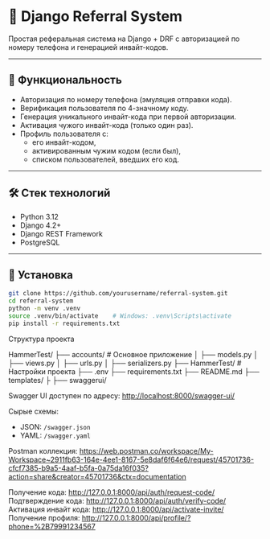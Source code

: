 # 📱 Django Referral System

Простая реферальная система на Django + DRF с авторизацией по номеру телефона и генерацией инвайт-кодов.

---

## 🚀 Функциональность

- Авторизация по номеру телефона (эмуляция отправки кода).
- Верификация пользователя по 4-значному коду.
- Генерация уникального инвайт-кода при первой авторизации.
- Активация чужого инвайт-кода (только один раз).
- Профиль пользователя с:
  - его инвайт-кодом,
  - активированным чужим кодом (если был),
  - списком пользователей, введших его код.

---

## 🛠️ Стек технологий

- Python 3.12
- Django 4.2+
- Django REST Framework
- PostgreSQL

---
## 📂 Установка

```bash
git clone https://github.com/yourusername/referral-system.git
cd referral-system
python -m venv .venv
source .venv/bin/activate    # Windows: .venv\Scripts\activate
pip install -r requirements.txt
```
Структура проекта

HammerTest/
├── accounts/           # Основное приложение
│   ├── models.py
│   ├── views.py
│   ├── urls.py
│   ├── serializers.py
├── HammerTest/   # Настройки проекта
├── .env
├── requirements.txt
├── README.md
├── templates/
├   ├── swaggerui/


Swagger UI доступен по адресу:
[http://localhost:8000/swagger-ui/](http://localhost:8000/swagger-ui/)

Сырые схемы:
- JSON: `/swagger.json`
- YAML: `/swagger.yaml`

Postman коллекция:
https://web.postman.co/workspace/My-Workspace~2911fb63-164e-4ee1-8167-5e8daf6f64e6/request/45701736-cfcf7385-b9a5-4aaf-b5fa-0a75da16f035?action=share&creator=45701736&ctx=documentation

Получение кода:
http://127.0.0.1:8000/api/auth/request-code/
Подтверждение кода:
http://127.0.0.1:8000/api/auth/verify-code/
Активация инвайт кода:
http://127.0.0.1:8000/api/activate-invite/
Получение профиля:
http://127.0.0.1:8000/api/profile/?phone=%2B79991234567